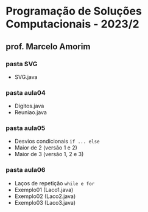 # Programação de Soluções Computacionais - 2023/2

## prof. Marcelo Amorim

### pasta SVG

* SVG.java

### pasta aula04

* Digitos.java
* Reuniao.java

### pasta aula05

* Desvios condicionais ```if ... else```
* Maior de 2 (versão 1 e 2)
* Maior de 3 (versão 1, 2 e 3)

### pasta aula06

* Laços de repetição ```while e for```
* Exemplo01 (Laco1.java)
* Exemplo02 (Laco2.java)
* Exemplo03 (Laco3.java)
